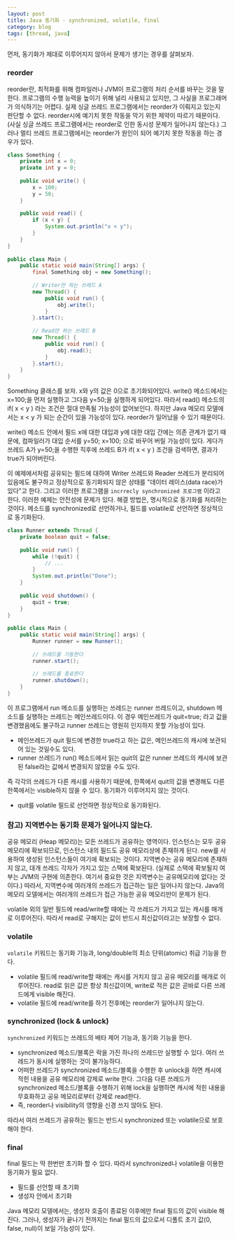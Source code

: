 ```yaml
---
layout: post
title: Java 동기화 - synchronized, volatile, final
category: blog
tags: [thread, java]
---
```

먼저, 동기화가 제대로 이루어지지 않아서 문제가 생기는 경우를 살펴보자.

<!-- more -->

### reorder
reorder란, 최적화를 위해 컴파일러나 JVM이 프로그램의 처리 순서를 바꾸는 것을 말한다. 프로그램의 수행 능력을 높이기 위해 널리 사용되고 있지만, 그 사실을 프로그래머가 의식하기는 어렵다.  실제 싱글 쓰레드 프로그램에서는 reorder가 이뤄지고 있는지 판단할 수 없다. reorder시에 예기치 못한 작동을 막기 위한 제약이 따르기 때문이다. (사실 싱글 쓰레드 프로그램에서는 reorder로 인한 동시성 문제가 일어나지 않는다.) 그러나 멀티 쓰레드 프로그램에서는 reorder가 원인이 되어 예기치 못한 작동을 하는 경우가 있다.

```java
class Something {
    private int x = 0;
    private int y = 0;
  
    public void write() {
        x = 100;
        y = 50;
    }
  
    public void read() {
        if (x < y) {
            System.out.println("x < y");
        }
    }
}
  
public class Main {
    public static void main(String[] args) {
        final Something obj = new Something();
  
        // Writer만 하는 쓰레드 A
        new Thread() {
            public void run() {
                obj.write();
            }
        }.start();
  
        // Read만 하는 쓰레드 B
        new Thread() {
            public void run() {
                obj.read();
            }
        }.start();
    }
}
```

Something 클래스를 보자. x와 y의 값은 0으로 초기화되어있다. write() 메소드에서는 x=100;을 먼저 실행하고 그다음 y=50;을 실행하게 되어있다. 따라서 read() 메소드의 if( x < y ) 라는 조건은 절대 만족될 가능성이 없어보인다. 하지만 Java 메모리 모델에서는 x < y 가 되는 순간이 있을 가능성이 있다. reorder가 일어났을 수 있기 때문이다.

write() 메소드 안에서 필드 x에 대한 대입과 y에 대한 대입 간에는 의존 관계가 없기 때문에, 컴파일러가 대입 순서를 y=50; x=100; 으로 바꾸어 버릴 가능성이 있다. 게다가 쓰레드 A가 y=50;을 수행한 직후에 쓰레드 B가 if( x < y ) 조건을 검색하면, 결과가 true가 되어버린다.

이 예제에서처럼 공유되는 필드에 대하여 Writer 쓰레드와 Reader 쓰레드가 분리되어있음에도 불구하고 정상적으로 동기화되지 않은 상태를 "데이터 레이스(data race)가 있다"고 한다. 그리고 이러한 프로그램을 `incrrecly synchronized 프로그램` 이라고 한다. 이러한 예제는 안전성에 문제가 있다.  해결 방법은, 명시적으로 동기화를 처리하는 것이다. 메소드를 synchronized로 선언하거나, 필드를 volatile로 선언하면 정상적으로 동기화된다.

```java
class Runner extends Thread {
    private boolean quit = false;
  
    public void run() {
        while (!quit) {
            // ...
        }
        System.out.println("Done");
    }
  
    public void shutdown() {
        quit = true;
    }
}
  
public class Main {
    public static void main(String[] args) {
        Runner runner = new Runner();
  
        // 쓰레드를 기동한다
        runner.start();
  
        // 쓰레드를 종료한다
        runner.shutdown();
    }
}
```

이 프로그램에서 run 메소드를 실행하는 쓰레드는 runner 쓰레드이고, shutdown 메소드를 실행하는 쓰레드는 메인쓰레드이다. 이 경우 메인쓰레드가 quit=true; 라고 값을 변경했음에도 불구하고 runner 쓰레드는 영원히 인지하지 못할 가능성이 있다.

- 메인쓰레드가 quit 필드에 변경한 true라고 하는 값은, 메인쓰레드의 캐시에 보관되어 있는 것일수도 있다.
- runner 쓰레드가 run() 메소드에서 읽는 quit의 값은 runner 쓰레드의 캐시에 보관된 false라는 값에서 변경되지 않았을 수도 있다.

즉 각각의 쓰레드가 다른 캐시를 사용하기 때문에, 한쪽에서 quit의 값을 변경해도 다른 한쪽에서는 visible하지 않을 수 있다. 동기화가 이루어지지 않는 것이다.

- quit를 volatile 필드로 선언하면 정상적으로 동기화된다.

### 참고) 지역변수는 동기화 문제가 일어나지 않는다.
공유 메모리 (Heap 메모리)는 모든 쓰레드가 공유하는 영역이다. 인스턴스는 모두 공유 메모리에 확보되므로, 인스턴스 내의 필드도 공유 메모리상에 존재하게 된다. new를 사용하여 생성된 인스턴스들이 여기에 확보되는 것이다.
지역변수는 공유 메모리에 존재하지 않고, 대개 쓰레드 각자가 가지고 있는 스택에 확보된다. (실제로 스택에 확보될지 여부는 JVM의 구현에 의존한다. 여기서 중요한 것은 지역변수는 공유메모리에 없다는 것이다.) 따라서, 지역변수에 여러개의 쓰레드가 접근하는 일은 일어나지 않는다.
Java의 메모리 모델에서는 여러개의 쓰레드가 접근 가능한 공유 메모리만이 문제가 된다.

volatile 외의 일반 필드에 read/write할 때에는 각 쓰레드가 가지고 있는 캐시를 매개로 이루어진다. 따라서 read로 구해지는 값이 반드시 최신값이라고는 보장할 수 없다.

### volatile
`volatile` 키워드는 동기화 기능과, long/double의 최소 단위(atomic) 취급 기능을 한다.

- volatile 필드에 read/write할 때에는 캐시를 거치지 않고 공유 메모리를 매개로 이루어진다. read로 읽은 값은 항상 최신값이며, write로 적은 값은 곧바로 다른 쓰레드에게 visible 해진다.
- volatile 필드에 read/write를 하기 전후에는 reorder가 일어나지 않는다.

### synchronized (lock & unlock)
`synchronized` 키워드는 쓰레드의 배타 제어 기능과, 동기화 기능을 한다.

- synchronized 메소드/블록은 락을 가진 하나의 쓰레드만 실행할 수 있다. 여러 쓰레드가 동시에 실행하는 것이 불가능하다.
- 어떠한 쓰레드가 synchronized 메소드/블록을 수행한 후 unlock을 하면 캐시에 적힌 내용을 공유 메모리에 강제로 write 한다. 그다음 다른 쓰레드가 synchronized 메소드/블록을 수행하기 위해 lock을 실행하면 캐시에 적힌 내용을 무효화하고 공유 메모리로부터 강제로 read한다.
- 즉, reorder나 visibility의 영향을 신경 쓰지 않아도 된다.

따라서 여러 쓰레드가 공유하는 필드는 반드시 synchronized 또는 volatile으로 보호해야 한다.

### final
final 필드는 딱 한번만 초기화 할 수 있다. 따라서 synchronized나 volatile을 이용한 동기화가 필요 없다.

- 필드를 선언할 때 초기화
- 생성자 안에서 초기화

Java 메모리 모델에서는, 생성자 호출이 종료된 이후에만 final 필드의 값이 visible 해진다. 그러나, 생성자가 끝나기 전까지는 final 필드의 값으로서 디폴트 초기 값(0, false, null)이 보일 가능성이 있다.